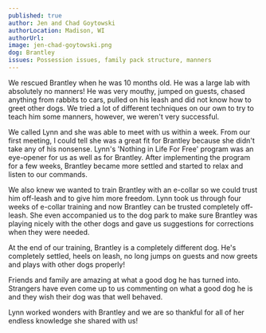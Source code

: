 ```yaml
---
published: true
author: Jen and Chad Goytowski
authorLocation: Madison, WI
authorUrl:
image: jen-chad-goytowski.png
dog: Brantley
issues: Possession issues, family pack structure, manners
---
```


We rescued Brantley when he was 10 months old. He was a large lab with absolutely no manners! He was very mouthy, jumped on guests, chased anything from rabbits to cars, pulled on his leash and did not know how to greet other dogs. We tried a lot of different techniques on our own to try to teach him some manners, however, we weren't very successful.

We called Lynn and she was able to meet with us within a week. From our first meeting, I could tell she was a great fit for Brantley because she didn't take any of his nonsense. Lynn's 'Nothing in Life For Free' program was an eye-opener for us as well as for Brantley. After implementing the program for a few weeks, Brantley became more settled and started to relax and listen to our commands.

We also knew we wanted to train Brantley with an e-collar so we could trust him off-leash and to give him more freedom. Lynn took us through four weeks of e-collar training and now Brantley can be trusted completely off-leash. She even accompanied us to the dog park to make sure Brantley was playing nicely with the other dogs and gave us suggestions for corrections when they were needed.

At the end of our training, Brantley is a completely different dog. He's completely settled, heels on leash, no long jumps on guests and now greets and plays with other dogs properly!

Friends and family are amazing at what a good dog he has turned into. Strangers have even come up to us commenting on what a good dog he is and they wish their dog was that well behaved.

Lynn worked wonders with Brantley and we are so thankful for all of her endless knowledge she shared with us!
